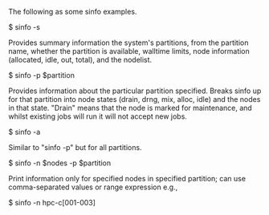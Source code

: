 The following as some sinfo examples.

$ sinfo -s

Provides summary information the system's partitions, from the partition name, whether the partition is available, walltime limits, 
node information (allocated, idle, out, total), and the nodelist.

$ sinfo -p $partition

Provides information about the particular partition specified. Breaks sinfo up  for that partition into node states (drain, drng, 
mix, alloc, idle) and the nodes in that state. "Drain" means that the node is marked for maintenance, and whilst existing jobs will 
run it will not accept new jobs.

$ sinfo -a

Similar to "sinfo -p" but for all partitions.

$ sinfo -n $nodes -p $partition

Print information only for specified nodes in specified partition; can use comma-separated values or range expression e.g., 

$ sinfo -n hpc-c[001-003]
